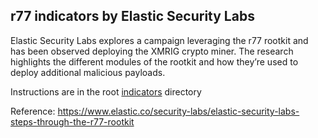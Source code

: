 ## r77 indicators by Elastic Security Labs

Elastic Security Labs explores a campaign leveraging the r77 rootkit and has been observed deploying the XMRIG crypto miner. The research highlights the different modules of the rootkit and how they’re used to deploy additional malicious payloads.

Instructions are in the root [indicators](../README.md) directory

Reference: https://www.elastic.co/security-labs/elastic-security-labs-steps-through-the-r77-rootkit 